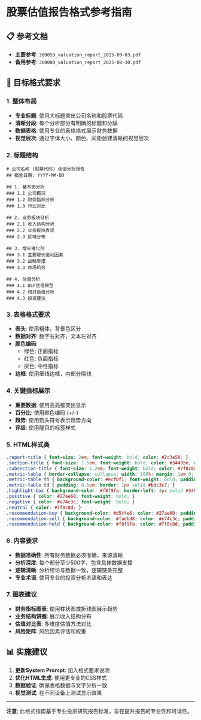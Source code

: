 # 股票估值报告格式参考指南

## 📋 参考文档
- **主要参考**: `300053_valuation_report_2025-09-03.pdf`
- **备用参考**: `300080_valuation_report_2025-08-30.pdf`

## 🎨 目标格式要求

### 1. 整体布局
- **专业标题**: 使用大标题突出公司名称和股票代码
- **清晰分段**: 每个分析部分有明确的标题和分隔
- **数据表格**: 使用专业的表格格式展示财务数据
- **视觉层次**: 通过字体大小、颜色、间距创建清晰的视觉层次

### 2. 标题结构
```
# 公司名称 (股票代码) 估值分析报告
## 报告日期: YYYY-MM-DD

## 1. 基本面分析
### 1.1 公司概况
### 1.2 财务指标分析
### 1.3 行业对比

## 2. 业务板块分析
### 2.1 收入结构分析
### 2.2 业务板块表现
### 2.3 区域分布

## 3. 增长催化剂
### 3.1 主要增长驱动因素
### 3.2 战略举措
### 3.3 市场机会

## 4. 估值分析
### 4.1 DCF估值模型
### 4.2 相对估值分析
### 4.3 投资建议
```

### 3. 表格格式要求
- **表头**: 使用粗体，背景色区分
- **数据对齐**: 数字右对齐，文本左对齐
- **颜色编码**: 
  - 绿色: 正面指标
  - 红色: 负面指标
  - 灰色: 中性指标
- **边框**: 使用细线边框，内部分隔线

### 4. 关键指标展示
- **重要数据**: 使用高亮框突出显示
- **百分比**: 使用颜色编码 (+/-)
- **趋势**: 使用箭头符号表示趋势方向
- **评级**: 使用醒目的标签样式

### 5. HTML样式类
```css
.report-title { font-size: 2em; font-weight: bold; color: #2c3e50; }
.section-title { font-size: 1.5em; font-weight: bold; color: #34495e; margin-top: 2em; }
.subsection-title { font-size: 1.2em; font-weight: bold; color: #7f8c8d; }
.metric-table { border-collapse: collapse; width: 100%; margin: 1em 0; }
.metric-table th { background-color: #ecf0f1; font-weight: bold; padding: 0.5em; }
.metric-table td { padding: 0.5em; border: 1px solid #bdc3c7; }
.highlight-box { background-color: #f8f9fa; border-left: 4px solid #3498db; padding: 1em; margin: 1em 0; }
.positive { color: #27ae60; font-weight: bold; }
.negative { color: #e74c3c; font-weight: bold; }
.neutral { color: #7f8c8d; }
.recommendation-buy { background-color: #d5f4e6; color: #27ae60; padding: 0.3em 0.6em; border-radius: 4px; }
.recommendation-sell { background-color: #fadbd8; color: #e74c3c; padding: 0.3em 0.6em; border-radius: 4px; }
.recommendation-hold { background-color: #f8f9fa; color: #7f8c8d; padding: 0.3em 0.6em; border-radius: 4px; }
```

### 6. 内容要求
- **数据准确性**: 所有财务数据必须准确，来源清晰
- **分析深度**: 每个部分至少500字，包含具体数据支撑
- **逻辑清晰**: 分析结论与数据一致，逻辑链条完整
- **专业术语**: 使用专业的投资分析术语和表达

### 7. 图表建议
- **财务指标图表**: 使用柱状图或折线图展示趋势
- **业务结构饼图**: 展示收入结构分布
- **估值对比表**: 多维度估值方法对比
- **风险矩阵**: 风险因素评估和权重

## 📊 实施建议

1. **更新System Prompt**: 加入格式要求说明
2. **优化HTML生成**: 使用更专业的CSS样式
3. **数据验证**: 确保表格数据与文字分析一致
4. **视觉测试**: 在不同设备上测试显示效果

---

**注意**: 此格式指南基于专业投资研究报告标准，旨在提升报告的专业性和可读性。
